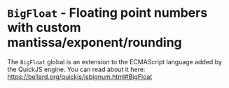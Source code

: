 # `BigFloat` - Floating point numbers with custom mantissa/exponent/rounding

The `BigFloat` global is an extension to the ECMAScript language added by the QuickJS engine. You can read about it here: <https://bellard.org/quickjs/jsbignum.html#BigFloat>
